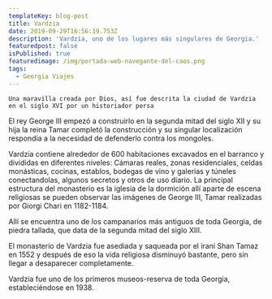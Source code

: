 ```yaml
---
templateKey: blog-post
title: Vardzia
date: 2019-09-29T16:56:19.753Z
description: 'Vardzia, uno de los lugares más singulares de Georgia.'
featuredpost: false
isPublished: true
featuredimage: /img/portada-web-navegante-del-caos.png
tags:
  - Georgia Viajes
---
```

 `Una maravilla creada por Dios, así fue descrita la ciudad de Vardzia en el siglo XVI por un historiador persa`


 El rey George III empezó a construirlo en la segunda mitad del siglo XII y su hija la reina Tamar completó la construcción y su singular localización respondía a la necesidad de defenderlo contra los mongoles.


 Vardzia contiene alrededor de 600 habitaciones excavados en el barranco y divididas en diferentes niveles: Cámaras reales, zonas residenciales, celdas monásticas, cocinas, establos, bodegas de vino y galerias y túneles conectandolas, algunos secretos y otros de uso diario.
La principal estructura del monasterio es la iglesia de la dormición allí aparte de escena religiosas se pueden observar las imágenes de George III, Tamar realizadas por  Giorgi Chari en 1182-1184.


Allí se encuentra uno de los campanarios más antiguos de toda Georgia, de piedra tallada, que data de la segunda mitad del siglo XIII.


El monasterio de Vardzia fue asediada y saqueada por el iraní Shan Tamaz en 1552 y después de eso la vida religiosa disminuyó bastante, pero sin llegar a desaparecer completamente.


Vardzia fue uno de los primeros museos-reserva de toda Georgia, estableciéndose en 1938.
